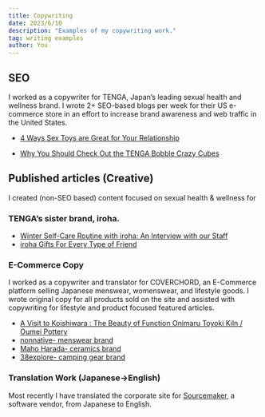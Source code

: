 ```yaml
---
title: Copywriting
date: 2023/6/10
description: "Examples of my copywriting work."
tag: writing examples
author: You
---
```


## SEO 
I worked as a copywriter for TENGA, Japan’s leading sexual health and wellness
brand. I wrote 2+ SEO-based blogs per week for their US e-commerce store in an
effort to increase brand awareness and web traffic in the United States.

- [4 Ways Sex Toys are Great for Your Relationship](https://usstore.tenga.co/blogs/category_masturbation/4-ways-sex-toys-are-great-for-your-relationship)

- [Why You Should Check Out the TENGA Bobble Crazy Cubes](https://usstore.tenga.co/blogs/category_sex-toys/why-you-should-check-out-the-tenga-bobble-crazy-cubes)

## Published articles (Creative)
I created (non-SEO based) content focused on sexual health & wellness for

### TENGA’s sister brand, iroha.

- [Winter Self-Care Routine with iroha: An Interview with our Staff](https://usstore.iroha-tenga.com/blogs/wellness/winter-self-care-routine-with-iroha-an-interview-with-our-staff)
- [iroha Gifts For Every Type of Friend](https://usstore.iroha-tenga.com/blogs/pleasure-products-1/iroha-gifts-for-every-type-of-friend)

### E-Commerce Copy
I worked as a copywriter and translator for COVERCHORD, an E-Commerce
platform selling Japanese menswear, womenswear, and lifestyle goods. I wrote
original copy for all products sold on the site and assisted with copywriting for
lifestyle and product focused featured articles.

- [A Visit to Koishiwara : The Beauty of Function Onimaru Toyoki Kiln / Oumei Pottery](https://coverchord.com/en/blogs/feature/koishiwara-yakimono)
- [nonnative- menswear brand](https://coverchord.com/en/collections/mennonnative)
- [Maho Harada- ceramics brand](https://coverchord.com/en/collections/home-maho-harada)
- [38explore- camping gear brand](https://coverchord.com/en/collections/outdoor-38explore)

### Translation Work (Japanese→English)
Most recently I have translated the corporate site for [Sourcemaker](https://www.source-maker.co.jp/en), a software vendor, from Japanese to English.
